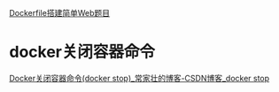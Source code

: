 [Dockerfile搭建简单Web题目](https://www.dazhuanlan.com/palmer73/topics/1652923)
# docker关闭容器命令
[Docker关闭容器命令(docker stop)_常家壮的博客-CSDN博客_docker stop](https://blog.csdn.net/weixin_44257023/article/details/110380247)
